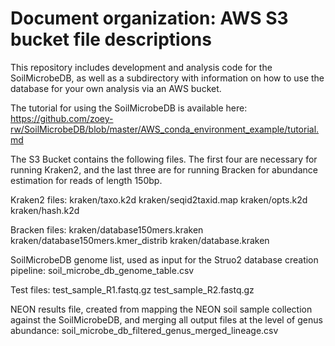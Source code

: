 # Document organization: AWS S3 bucket file descriptions 

This repository includes development and analysis code for the SoilMicrobeDB, as well as a subdirectory with information on how to use the database for your own analysis via an AWS bucket.

The tutorial for using the SoilMicrobeDB is available here: https://github.com/zoey-rw/SoilMicrobeDB/blob/master/AWS_conda_environment_example/tutorial.md

The S3 Bucket contains the following files. The first four are necessary for running Kraken2, and the last three are for running Bracken for abundance estimation for reads of length 150bp.

Kraken2 files:
    kraken/taxo.k2d
    kraken/seqid2taxid.map
    kraken/opts.k2d
    kraken/hash.k2d
    
Bracken files:
    kraken/database150mers.kraken
    kraken/database150mers.kmer_distrib
    kraken/database.kraken
    
SoilMicrobeDB genome list, used as input for the Struo2 database creation pipeline:
        soil_microbe_db_genome_table.csv
    
Test files:
    test_sample_R1.fastq.gz
    test_sample_R2.fastq.gz
    
NEON results file, created from mapping the NEON soil sample collection against the SoilMicrobeDB, and merging all output files at the level of genus abundance:
    soil_microbe_db_filtered_genus_merged_lineage.csv
    
